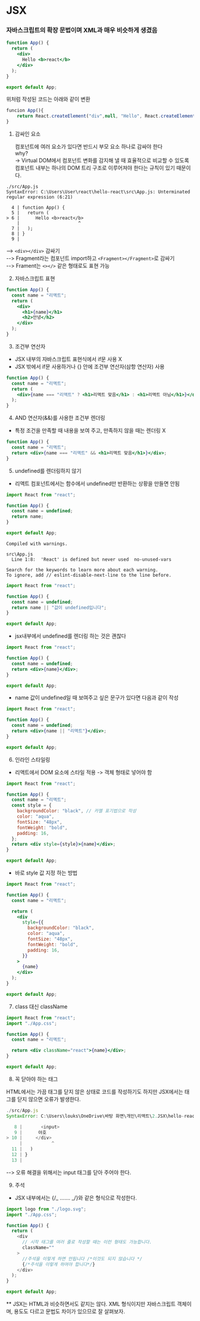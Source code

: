 # JSX

### 자바스크립트의 확장 문법이며 XML과 매우 비슷하게 생겼음

```jsx
function App() {
  return (
    <div>
      Hello <b>react</b>
    </div>
  );
}

export default App;
```

위처럼 작성된 코드는 아래와 같이 변환

```javascript
funcion App(){
    return React.createElement("div",null, "Hello", React.createElement("b",null,"react))
}
```

1. 감싸인 요소

   컴포넌트에 여러 요소가 있다면 반드시 부모 요소 하나로 감싸야 한다<br>
   why?<br>
   -> Virtual DOM에서 컴포넌트 변화를 감지해 낼 때 효율적으로 비교할 수 있도록 컴포넌트 내부는 하나의 DOM 트리 구조로 이루어져야 한다는 규칙이 있기 때문이다.

```
./src/App.js
SyntaxError: C:\Users\User\react\hello-react\src\App.js: Unterminated regular expression (6:21)

  4 | function App() {
  5 |   return (
> 6 |      Hello <b>react</b>
    |                      ^
  7 |   );
  8 | }
  9 |
```

--> `<div></div>` 감싸기 <br/>
--> Fragment라는 컴포넌트 import하고 `<Fragment></Fragment>`로 감싸기<br>
--> Frament는 `<></>` 같은 형태로도 표현 가능

2. 자바스크립트 표현

```jsx
function App() {
  const name = "리액트";
  return (
    <div>
      <h1>{name}</h1>
      <h2>안녕</h2>
    </div>
  );
}
```

3. 조건부 연산자

- JSX 내부의 자바스크립트 표현식에서 if문 사용 X
- JSX 밖에서 if문 사용하거나 {} 안에 조건부 연산자(삼항 연산자) 사용

```jsx
function App() {
  const name = "리액트";
  return (
    <div>{name === "리액트" ? <h1>리액트 맞음</h1> : <h1>리액트 아님</h1>}</div>
  );
}
```

4. AND 연산자(&&)를 사용한 조건부 렌더링

- 특정 조건을 만족할 때 내용을 보여 주고, 만족하지 않을 때는 렌더링 X

```jsx
function App() {
  const name = "리액트";
  return <div>{name === "리액트" && <h1>리액트 맞음</h1>}</div>;
}
```

5. undefined를 렌더링하지 않기

- 리액트 컴포넌트에서는 함수에서 undefined만 반환하는 상황을 만들면 안됨

```jsx
import React from "react";

function App() {
  const name = undefined;
  return name;
}

export default App;
```

```컴파일 오류
Compiled with warnings.

src\App.js
  Line 1:8:  'React' is defined but never used  no-unused-vars

Search for the keywords to learn more about each warning.
To ignore, add // eslint-disable-next-line to the line before.
```

```jsx
import React from "react";

function App() {
  const name = undefined;
  return name || "값이 undefined입니다";
}

export default App;
```

- jsx내부에서 undefined를 렌더링 하는 것은 괜찮다

```jsx
import React from "react";

function App() {
  const name = undefined;
  return <div>{name}</div>;
}

export default App;
```

- name 값이 undefined일 때 보여주고 싶은 문구가 있다면 다음과 같이 작성

```jsx
import React from "react";

function App() {
  const name = undefined;
  return <div>{name || "리액트"}</div>;
}

export default App;
```

6. 인라인 스타일링

- 리액트에서 DOM 요소에 스타일 적용 -> 객체 형태로 넣어야 함

```jsx
import React from "react";

function App() {
  const name = "리액트";
  const style = {
    backgroundColor: "black", // 카멜 표기법으로 작성
    color: "aqua",
    fontSize: "48px",
    fontWeight: "bold",
    padding: 16,
  };
  return <div style={style}>{name}</div>;
}

export default App;
```

- 바로 style 값 지정 하는 방법

```jsx
import React from "react";

function App() {
  const name = "리액트";

  return (
    <div
      style={{
        backgroundColor: "black",
        color: "aqua",
        fontSize: "48px",
        fontWeight: "bold",
        padding: 16,
      }}
    >
      {name}
    </div>
  );
}

export default App;
```

7. class 대신 className

```jsx
import React from "react";
import "./App.css";

function App() {
  const name = "리액트";

  return <div className="react">{name}</div>;
}

export default App;
```

8. 꼭 닫아야 하는 태그

HTML에서는 가끔 태그를 닫지 않은 상태로 코드를 작성하기도 하지만 JSX에서는 태그를 닫지 않으면 오류가 발생한다.

```javascript
./src/App.js
SyntaxError: C:\Users\louks\OneDrive\바탕 화면\개인\리액트\2.JSX\hello-react\src\App.js: Unterminated JSX contents (10:10)

   8 |       <input>
   9 |      야호
> 10 |     </div>
     |           ^
  11 |   )
  12 | }
  13 |
```

--> 오류 해결을 위해서는 input 태그를 닫아 주어야 한다.

9. 주석

- JSX 내부에서는 {/_ ....... _/}와 같은 형식으로 작성한다.

```javascript
import logo from "./logo.svg";
import "./App.css";

function App() {
  return (
    <div
      // 시작 태그를 여러 줄로 작성할 때는 이런 형태도 가능합니다.
      className=""
    >
      //주석을 이렇게 하면 안됩니다 /*이것도 되지 않습니다 */
      {/*주석을 이렇게 하여야 합니다*/}
    </div>
  );
}

export default App;
```


** JSX는 HTML과 비슷하면서도 같지는 않다. XML 형식이지만 자바스크립트 객체이며, 용도도 다르고 문법도 차이가 있으므로 잘 살펴보자.